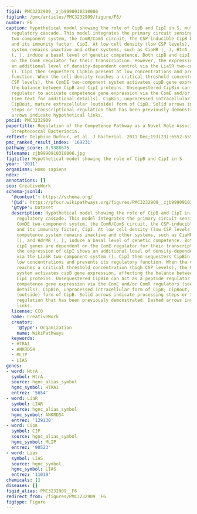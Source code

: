 ```yaml
---
figid: PMC3232909__zjb9990910310006
figlink: /pmc/articles/PMC3232909/figure/F6/
number: F6
caption: Hypothetical model showing the role of CipB and CipI in S. mutans competence
  regulatory cascade. This model integrates the primary circuit sensing CSP, the ComDE
  two-component system, the ComR/ComS circuit, the CSP-inducible CipB bacteriocin,
  and its immunity factor, CipI. At low cell density (low CSP levels), the major competence
  system remains inactive and other systems, such as CiaHR (, ), HtrA (), and HdrMR
  (, ), induce a basal level of genetic competence. Both cipB and cipI genes are dependent
  on the ComE regulator for their transcription. However, the expression of cipI shows
  an additional level of density-dependent control via the LiaSR two-component system
  (). CipI then sequesters CipBin present at low concentrations and prevents its regulatory
  function. When the cell density reaches a critical threshold concentration (high
  CSP levels), the ComDE two-component system activates cipB gene expression, affecting
  the balance between CipB and CipI proteins. Unsequestered CipBin can act as a peptide
  regulator to activate competence gene expression via the ComE and/or ComR regulators
  (see text for additional details). CipBin, unprocessed intracellular form of CipB;
  CipBout, mature extracellular (outside) form of CipB. Solid arrows indicate processing
  steps or transcriptional regulation that has been previously demonstrated. Dashed
  arrows indicate hypothetical links.
pmcid: PMC3232909
papertitle: Regulation of the Competence Pathway as a Novel Role Associated with a
  Streptococcal Bacteriocin.
reftext: Delphine Dufour, et al. J Bacteriol. 2011 Dec;193(23):6552-6559.
pmc_ranked_result_index: '169231'
pathway_score: 0.9388675
filename: zjb9990910310006.jpg
figtitle: Hypothetical model showing the role of CipB and CipI in S
year: '2011'
organisms: Homo sapiens
ndex: ''
annotations: []
seo: CreativeWork
schema-jsonld:
  '@context': https://schema.org/
  '@id': https://pfocr.wikipathways.org/figures/PMC3232909__zjb9990910310006.html
  '@type': Dataset
  description: Hypothetical model showing the role of CipB and CipI in S. mutans competence
    regulatory cascade. This model integrates the primary circuit sensing CSP, the
    ComDE two-component system, the ComR/ComS circuit, the CSP-inducible CipB bacteriocin,
    and its immunity factor, CipI. At low cell density (low CSP levels), the major
    competence system remains inactive and other systems, such as CiaHR (, ), HtrA
    (), and HdrMR (, ), induce a basal level of genetic competence. Both cipB and
    cipI genes are dependent on the ComE regulator for their transcription. However,
    the expression of cipI shows an additional level of density-dependent control
    via the LiaSR two-component system (). CipI then sequesters CipBin present at
    low concentrations and prevents its regulatory function. When the cell density
    reaches a critical threshold concentration (high CSP levels), the ComDE two-component
    system activates cipB gene expression, affecting the balance between CipB and
    CipI proteins. Unsequestered CipBin can act as a peptide regulator to activate
    competence gene expression via the ComE and/or ComR regulators (see text for additional
    details). CipBin, unprocessed intracellular form of CipB; CipBout, mature extracellular
    (outside) form of CipB. Solid arrows indicate processing steps or transcriptional
    regulation that has been previously demonstrated. Dashed arrows indicate hypothetical
    links.
  license: CC0
  name: CreativeWork
  creator:
    '@type': Organization
    name: WikiPathways
  keywords:
  - HTRA1
  - ANKRD54
  - MLIP
  - LIAS
genes:
- word: HtrA
  symbol: HtrA
  source: hgnc_alias_symbol
  hgnc_symbol: HTRA1
  entrez: '5654'
- word: LiaR
  symbol: LIAR
  source: hgnc_alias_symbol
  hgnc_symbol: ANKRD54
  entrez: '129138'
- word: Cipв
  symbol: CIP
  source: hgnc_alias_symbol
  hgnc_symbol: MLIP
  entrez: '90523'
- word: Lias
  symbol: LIAS
  source: hgnc_symbol
  hgnc_symbol: LIAS
  entrez: '11019'
chemicals: []
diseases: []
figid_alias: PMC3232909__F6
redirect_from: /figures/PMC3232909__F6
figtype: Figure
---
```

